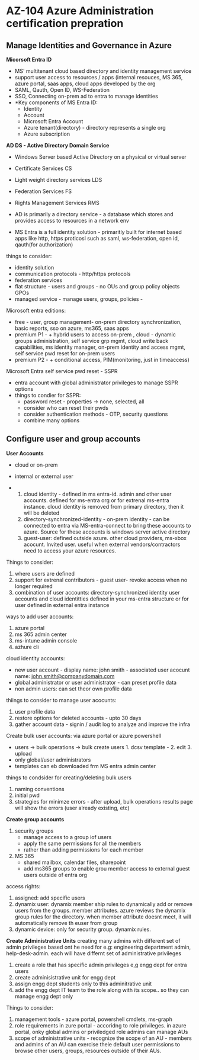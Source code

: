# AZ-104 Azure Administration certification prepration

## Manage Identities and Governance in Azure

**Micorsoft Entra ID**
- MS' multitenant cloud based directory and identity management service
- support user access to resources / apps (internal resouces, MS 365, azure portal, saas apps, cloud apps developed by the org
- SAML, Qauth, Open ID, WS-Federation
- SSO, Connecting on-prem ad to entra to manage identities
- *Key components of MS Entra ID:
    -  Identity
    -  Account
    -  Microsoft Entra Account
    -  Azure tenant(directory) - directory represents a single org
    -  Azure subscription

**AD DS - Active Directory Domain Service**
- Windows Server based Active Directory on a physical or virtual server
- Certificate Services CS
- Light weight directory services  LDS
- Federation Services FS
- Rights Management Services  RMS

- AD is primarily a directory service - a database which stores and provides access to resources in a network env
- MS Entra is a full identity solution - primaritly built for internet based apps like http, https proticosl such as saml, ws-federation, open id, qauth(for authorization)

things to consider:
- identity solution
- communication protocols - http/https protocols
- federation services
- flat structure - users and groups - no OUs and group policy objects GPOs
- managed service - manage users, groups, policies -

Microsoft entra editions:
- free - user, group management- on-prem directory synchronization, basic reports, sso on azure, ms365, saas apps
- premium P1 - + hybrid users to access on-prem , cloud - dynamic groups administration, self service grp mgmt, cloud write back capabilities, ms identity manager, on-prem identity and access mgmt, self service pwd reset for on-prem users
- premium P2 - + conditional access, PIM(monitoring, just in timeaccess)

Microsoft Entra self service pwd reset - SSPR
- entra account with global administrator privileges  to manage SSPR options
- things to condier for SSPR:
    -   password reset - properties -> none, selected, all
    -   consider who can reset their pwds
    -   consider authentication methods - OTP, security questions
    -   combine many options

## Configure user and group accounts

**User Accounts**
- cloud or on-prem
- internal or external user

- 1. cloud identity - defined in ms entra-id. admin and other user accounts. defined for ms-entra org or for extrenal ms-entra instance. cloud identity is removed from primary directory, then it will be deleted
  2. directory-synchronized-identity - on-prem identity - can be connected to entra via MS-entra-connect to bring these accounts to azure. Source for these accounts is windows server active directory
  3. guest-user: defined outside azure. other cloud providers, ms-xbox acocunt. Invited user. useful when external vendors/contractors need to access your azure resources.

Things to consider:
1. where users are defined
2. support for extrenal contributors - guest user- revoke access when no longer required
3. combination of user accounts: directory-synchronized identity user accounts and cloud identitties defined in your ms-entra structure or for user defined in external entra instance


ways to add user accounts:
1. azure portal
2. ms 365 admin center
3. ms-intune admin console
4. azhure cli

cloud identity accounts:
- new user account
      - display name: john smith
      - associated user acocunt name: john.smith@companydomain.com
- global administrator or user administrator - can preset profile data
- non admin users: can set theor own profile data

thiings to consider to manage user acocunts:
1. user profile data
2. restore options for deleted accounts - upto 30 days
3. gather account data - signin / audit log  to analyze and improve the infra

Create bulk user accounts: via azure portal or azure powershell
- users -> bulk operations -> bulk create users 1. dcsv template - 2. edit 3. upload
- only global/user administrators
- templates can eb downloaded frm MS entra admin center

things to condsider for creating/deleting bulk users
1. naming conventions
2. initial pwd
3. strategies for minimze errors - after upload, bulk operations results page will show the errors (user already existing, etc)

**Create group accounts**
1. security groups
   - manage access to a group iof users
   - apply the same permissions for all the members
   - rather than adding permissions for each member
2. MS 365
   - shared mailbox, calendar files, sharepoint
   - add ms365 groups to enable grou member access to external guest users outside of entra org

access rights:
1. assigned: add specific users
2. dynamix user: dynamix member ship rules to dynamically add or remove users from the groups. member attributes. azure reviews the dynamix group rules for the directory. when member attribute doesnt meet, it will automatically remove th euser from group
3. dynamic device: only for security group. dynamix rules.

**Create Administrative Units**
creating many admins with different set of admin privileges based ont he need
for e.g: engineering department admin, help-desk-admin. each will have differnt set of administrative privileges

1. create a role that has specific admin privileges e,g engg dept for entra users
2. create adminisistrative unit for engg dept
3. assign engg dept students only to this adminitrative unit
4. add the engg dept IT team to the role along with its scope.. so they can manage engg dept only

Things to consider:
1. management tools - azure portal, powershell cmdlets, ms-graph
2. role requirements in zure portal - accoridng to role privileges. in azure portal, onky global admins or priviledged role admins can manage AUs
3. scope of administrative units - recognize the scope of an AU - members and admins of an AU can exercise theie default user permissions to browse other users, groups, resources outside of their AUs.


   


